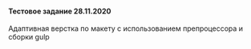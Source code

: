#### Тестовое задание 28.11.2020
Адаптивная верстка по макету с использованием препроцессора и сборки gulp
